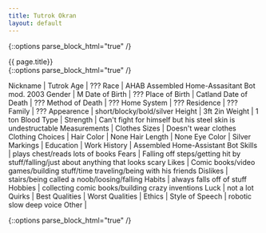```yaml
---
title: Tutrok Okran
layout: default
---
```

{::options parse_block_html="true" /}
<div class="row">
<div class="col-md-3">
<div class="panel panel-default no-padding">
<div class="panel-heading">
{{ page.title}}
</div>
<div class="panel-body">
</div>
<div class="panel-body">
{::options parse_block_html="true" /}


Nickname | Tutrok 
Age | ???
Race | AHAB Assembled Home-Assasitant Bot mod. 2003
Gender | M 
Date of Birth | ???
Place of Birth | Catland 
Date of Death | ???
Method of Death | ???
Home System | ???
Residence | ???
Family | ???
Appearence | short/blocky/bold/silver
Height | 3ft 2in
Weight | 1 ton 
Blood Type | 
Strength | Can't fight for himself but his steel skin is undestructable 
Measurements | 
Clothes Sizes | Doesn't wear clothes
Clothing Choices | 
Hair Color | None
Hair Length | None 
Eye Color | Silver
Markings | 
Education | 
Work History | Assembled Home-Assistant Bot 
Skills | plays chest/reads lots of books
Fears | Falling off steps/getting hit by stuff/falling/just about anything that looks scary
Likes | Comic books/video games/building stuff/time traveling/being with his friends
Dislikes | stairs/being called a noob/loosing/falling
Habits | always falls off of stuff 
Hobbies | collecting comic books/building crazy inventions 
Luck | not a lot 
Quirks |
Best Qualities |
Worst Qualities |
Ethics |
Style of Speech | robotic slow deep voice 
Other | 





</div>
</div>
</div>
<div class="col-md-9">
{::options parse_block_html="true" /}




</div>
</div>
